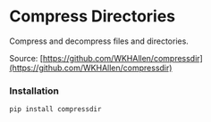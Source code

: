 # Compress Directories

Compress and decompress files and directories.

Source: [https://github.com/WKHAllen/compressdir](https://github.com/WKHAllen/compressdir)

### Installation

`pip install compressdir`
